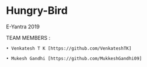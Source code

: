 # Hungry-Bird
E-Yantra 2019

TEAM MEMBERS :

    • Venkatesh T K [https://github.com/VenkateshTK] 
    
    • Mukesh Gandhi [https://github.com/MukkeshGandhi09]   
